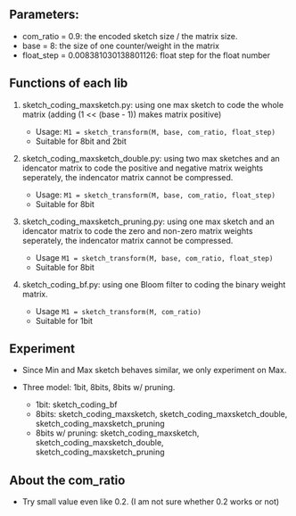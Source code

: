 ## Parameters: 
* com_ratio = 0.9: the encoded sketch size / the matrix size. 
* base = 8: the size of one counter/weight in the matrix
* float_step = 0.008381030138801126: float step for the float number

## Functions of each lib
1. sketch_coding_maxsketch.py: using one max sketch to code the whole matrix (adding (1 << (base - 1)) makes matrix positive)
	* Usage: `M1 = sketch_transform(M, base, com_ratio, float_step)`
	* Suitable for 8bit and 2bit
	
1. sketch_coding_maxsketch_double.py: using two max sketches and an idencator matrix to code the positive and negative matrix weights seperately, the indencator matrix cannot be compressed. 
	* Usage: `M1 = sketch_transform(M, base, com_ratio, float_step)`
	* Suitable for 8bit

1. sketch_coding_maxsketch_pruning.py: using one max sketch and an idencator matrix to code the zero and non-zero matrix weights seperately, the indencator matrix cannot be compressed.
	* Usage `M1 = sketch_transform(M, base, com_ratio, float_step)`
	* Suitable for 8bit
	
1. sketch_coding_bf.py: using one Bloom filter to coding the binary weight matrix. 
	* Usage `M1 = sketch_transform(M, com_ratio)`
	* Suitable for 1bit

## Experiment
* Since Min and Max sketch behaves similar, we only experiment on Max. 

* Three model: 1bit, 8bits, 8bits w/ pruning. 
	* 1bit: sketch_coding_bf
	* 8bits: sketch_coding_maxsketch, sketch_coding_maxsketch_double, sketch_coding_maxsketch_pruning
	* 8bits w/ pruning: sketch_coding_maxsketch, sketch_coding_maxsketch_double, sketch_coding_maxsketch_pruning

## About the com_ratio
* Try small value even like 0.2. (I am not sure whether 0.2 works or not)  
